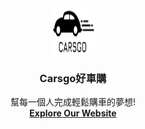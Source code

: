 <p align="center">
  <a href="http://34.80.17.77/">
    <img src="./Websites/rento/images/logo_carsgo3.png" alt="logo" width="72" height="72">
  </a>
</p>

<h3 align="center">Carsgo好車購</h3>

<p align="center">
  幫每一個人完成輕鬆購車的夢想!
  <br>
  <a href="http://34.80.17.77/"><strong>Explore Our Website</strong></a>
  <br>
</p>

